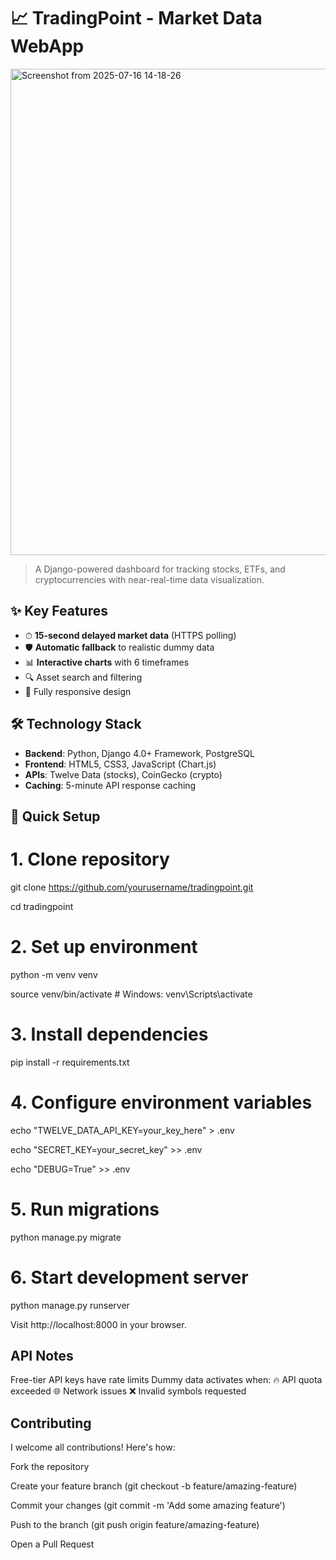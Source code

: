 # 📈 TradingPoint - Market Data WebApp

<img width="1147" height="778" alt="Screenshot from 2025-07-16 14-18-26" src="https://github.com/user-attachments/assets/73808c02-402d-410e-ae82-0d1ebea5f091" />


> A Django-powered dashboard for tracking stocks, ETFs, and cryptocurrencies with near-real-time data visualization.

## ✨ Key Features

- ⏱ **15-second delayed market data** (HTTPS polling)
- 🛡 **Automatic fallback** to realistic dummy data
- 📊 **Interactive charts** with 6 timeframes
- 🔍 Asset search and filtering
- 📱 Fully responsive design

## 🛠 Technology Stack

- **Backend**: Python, Django 4.0+ Framework, PostgreSQL
- **Frontend**: HTML5, CSS3, JavaScript (Chart.js)
- **APIs**: Twelve Data (stocks), CoinGecko (crypto)
- **Caching**: 5-minute API response caching

## 🚀 Quick Setup

# 1. Clone repository
git clone https://github.com/yourusername/tradingpoint.git

cd tradingpoint

# 2. Set up environment
python -m venv venv

source venv/bin/activate  # Windows: venv\Scripts\activate

# 3. Install dependencies
pip install -r requirements.txt

# 4. Configure environment variables
echo "TWELVE_DATA_API_KEY=your_key_here" > .env

echo "SECRET_KEY=your_secret_key" >> .env

echo "DEBUG=True" >> .env

# 5. Run migrations
python manage.py migrate

# 6. Start development server
python manage.py runserver

Visit http://localhost:8000 in your browser.


## API Notes
  Free-tier API keys have rate limits
  Dummy data activates when:
  🔥 API quota exceeded
  🌐 Network issues
  ❌ Invalid symbols requested

## Contributing
  I welcome all contributions! Here's how:
  
  Fork the repository
  
  Create your feature branch (git checkout -b feature/amazing-feature)
  
  Commit your changes (git commit -m 'Add some amazing feature')
  
  Push to the branch (git push origin feature/amazing-feature)
  
  Open a Pull Request
